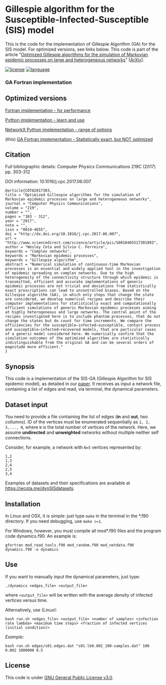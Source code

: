 # Gillespie algorithm for the Susceptible-Infected-Susceptible (SIS) model

This is the code for the implementation of Gillespie Algorithm (GA) for the SIS model. For optimized versions, see links below. This code is part of the article "[Optimized Gillespie algorithms for the simulation of Markovian epidemic processes on large and heterogeneous networks](https://doi.org/10.1016/j.cpc.2017.06.007)" [[ArXiv](https://arxiv.org/abs/1704.01557)].

[![license](https://img.shields.io/badge/licence-GPLv3-brightgreen.svg)](http://choosealicense.com/licenses/gpl-3.0/)
[![language](https://img.shields.io/badge/built%20with-Fortran-blue.svg)](https://gcc.gnu.org/fortran/)

### GA Fortran implementation

## Optimized versions

[Fortran implementation - for performance](https://github.com/wcota/dynSIS)

[Python implementation - learn and use](https://github.com/wcota/dynSIS-py)

[NetworkX Python implementation - range of options](https://github.com/wcota/dynSIS-networkx)

(this) [GA Fortran implementation - Statistically exact, but NOT optimized](https://github.com/wcota/dynSIS-GA)

## Citation

Full bibliographic details: Computer Physics Communications 219C (2017) pp. 303-312

DOI information: 10.1016/j.cpc.2017.06.007

```
@article{COTA2017303,
title = "Optimized Gillespie algorithms for the simulation of Markovian epidemic processes on large and heterogeneous networks",
journal = "Computer Physics Communications",
volume = "219",
number = "",
pages = "303 - 312",
year = "2017",
note = "",
issn = "0010-4655",
doi = "http://dx.doi.org/10.1016/j.cpc.2017.06.007",
url = "http://www.sciencedirect.com/science/article/pii/S0010465517301893",
author = "Wesley Cota and Silvio C. Ferreira",
keywords = "Complex networks",
keywords = "Markovian epidemic processes",
keywords = "Gillespie algorithm",
abstract = "Numerical simulation of continuous-time Markovian processes is an essential and widely applied tool in the investigation of epidemic spreading on complex networks. Due to the high heterogeneity of the connectivity structure through which epidemic is transmitted, efficient and accurate implementations of generic epidemic processes are not trivial and deviations from statistically exact prescriptions can lead to uncontrolled biases. Based on the Gillespie algorithm (GA), in which only steps that change the state are considered, we develop numerical recipes and describe their computer implementations for statistically exact and computationally efficient simulations of generic Markovian epidemic processes aiming at highly heterogeneous and large networks. The central point of the recipes investigated here is to include phantom processes, that do not change the states but do count for time increments. We compare the efficiencies for the susceptible–infected–susceptible, contact process and susceptible–infected–recovered models, that are particular cases of a generic model considered here. We numerically confirm that the simulation outcomes of the optimized algorithms are statistically indistinguishable from the original GA and can be several orders of magnitude more efficient."
}
```

## Synopsis

This code is a implementation of the SIS-GA (Gillespie Algorithm for SIS epidemic model), as detailed in our [paper](https://doi.org/10.1016/j.cpc.2017.06.007). It receives as input a network file, containing a list of edges and read, via terminal, the dynamical parameters.

## Dataset input

You need to provide a file containing the list of edges (__in__ and __out__, two collumns). ID of the vertices must be enumerated sequentially as `1, 2, 3,..., N`, where `N` is the total number of vertices of the network. Here, we assume  __undirected__ and __unweighted__ networks without multiple neither self connections.

Consider, for example, a network with `N=5` vertices represented by:

```
1,2
1,3
2,4
2,5
3,4
```

Examples of datasets and their specifications are available at https://wcota.me/dynSISdatasets.

## Installation

In Linux and OSX, it is simple: just type ``make`` in the terminal in the *.f90 directory. If you need debugging, use ``make c=1``.

For Windows, however, you must compile all mod*.f90 files and the program code dynamics.f90. An example is:

```gfortran mod_read_tools.f90 mod_random.f90 mod_netdata.f90 dynamics.f90 -o dynamics```


## Use

If you want to manually input the dynamical parameters, just type:

```./dynamics <edges_file> <output_file>```

where ``<output_file>`` will be written with the average density of infected vertices versus time.

Alternatively, use (Linux):

```bash run.sh <edges_file> <output_file> <number of samples> <infection rate lambda> <maximum time steps> <fraction of infected vertices (initial condition)>```

_Example:_

```bash run.sh edges/s01.edges.dat "s01.lb0.002_100-samples.dat" 100 0.002 1000000 0.5```

## License

This code is under [GNU General Public License v3.0](http://choosealicense.com/licenses/gpl-3.0/).
